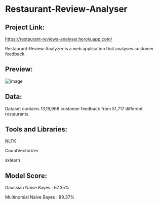 # Restaurant-Review-Analyser

## Project Link:
https://restaurant-reviews-analyser.herokuapp.com/

Restaurant-Review-Analyzer is a web application that analyses customer feedback.

## Preview:
![image](https://user-images.githubusercontent.com/65092287/115702483-9d9a1c80-a386-11eb-8964-4d916d79ebac.png)

## Data:

Dataset contains 13,19,968 customer feedback from 51,717 different restaurants.

## Tools and Libraries:

  NLTK
  
  CountVectorizer
  
  sklearn
  
## Model Score:

Gaussian Naive Bayes : 67.35%

Multinomial Naive Bayes : 89.37%

